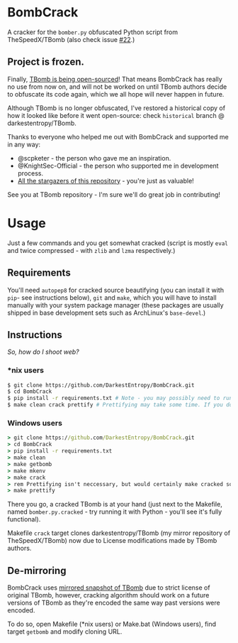 # BombCrack
A cracker for the `bomber.py` obfuscated Python script from TheSpeedX/TBomb (also check issue [#22](https://github.com/TheSpeedX/TBomb/issues/22).)

## Project is frozen.
Finally, [TBomb is being open-sourced](https://github.com/TheSpeedX/TBomb/issues/41)!
That means BombCrack has really no use from now on, and will not be worked on until TBomb authors decide to obfuscate its code again, which we all hope will never happen in future.

Although TBomb is no longer obfuscated, I've restored a historical copy of how it looked like before
it went open-source: check `historical` branch @ darkestentropy/TBomb.

Thanks to everyone who helped me out with BombCrack and supported me in any way:
* @scpketer - the person who gave me an inspiration.
* @KnightSec-Official - the person who supported me in development process.
* [All the stargazers of this repository](https://github.com/darkestentropy/bombcrack/stargazers) - you're just as valuable!

See you at TBomb repository - I'm sure we'll do great job in contributing!

# Usage
Just a few commands and you get somewhat cracked (script is mostly `eval` and twice compressed - with `zlib` and `lzma` respectively.)

## Requirements
You'll need `autopep8` for cracked source beautifying
(you can install it with `pip`- see instructions below),
`git` and `make`, which you will have to install manually with your system package manager (these packages are usually shipped in base development sets such as ArchLinux's `base-devel`.)

## Instructions
_So, how do I shoot web?_

### \*nix users
```bash
$ git clone https://github.com/DarkestEntropy/BombCrack.git
$ cd BombCrack
$ pip install -r requirements.txt # Note - you may possibly need to run this as root or append --user flag
$ make clean crack prettify # Prettifying may take some time. If you don't want it - remove 'prettify' target
```

### Windows users
```bat
> git clone https://github.com/DarkestEntropy/BombCrack.git
> cd BombCrack
> pip install -r requirements.txt
> make clean
> make getbomb
> make mkenv
> make crack
> rem Prettifying isn't neccessary, but would certainly make cracked source cleaner.
> make prettify
```

There you go, a cracked TBomb is at your hand (just next to the Makefile, named `bomber.py.cracked` - try running it with Python - you'll see it's fully functional).

Makefile `crack` target clones darkestentropy/TBomb (my mirror repository of TheSpeedX/TBomb)
now due to License modifications made by TBomb authors.

## De-mirroring
BombCrack uses [mirrored snapshot of TBomb](https://github.com/DarkestEntropy/TBomb)
due to strict license of original TBomb, however, cracking algorithm should work
on a future versions of TBomb as they're encoded the same way past versions were encoded.

To do so, open Makefile (\*nix users) or Make.bat (Windows users), find target `getbomb` and
modify cloning URL.
